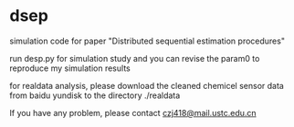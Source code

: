 # dsep
simulation code for paper "Distributed sequential estimation procedures"

run desp.py for simulation study and you can revise the param0 to reproduce my simulation results

for realdata analysis, please download the cleaned chemicel sensor data from baidu yundisk to the directory ./realdata

If you have any problem, please contact czj418@mail.ustc.edu.cn
